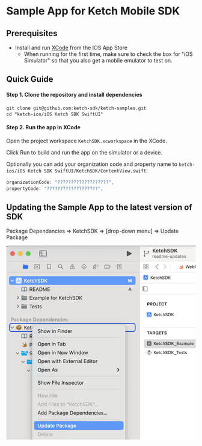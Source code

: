 # Sample App for Ketch Mobile SDK 

## Prerequisites

- Install and run [XCode](https://apps.apple.com/us/app/xcode/id497799835?mt=12) from the IOS App Store
    - When running for the first time, make sure to check the box for "iOS Simulator" so that you also get a mobile emulator to test on.

## Quick Guide

#### Step 1. Clone the repository and install dependencies

```
git clone git@github.com:ketch-sdk/ketch-samples.git
cd "ketch-ios/iOS Ketch SDK SwiftUI"
```

#### Step 2. Run the app in XCode

Open the project workspace `KetchSDK.xcworkspace` in the XCode.

Click Run to build and run the app on the simulator or a device.


Optionally you can add your organization code and property name to
`ketch-ios/iOS Ketch SDK SwiftUI/KetchSDK/ContentView.swift`:

```swift
organizationCode: "???????????????????",
propertyCode: "???????????????????",
```


## Updating the Sample App to the latest version of SDK

Package Dependancies => KetchSDK => [drop-down menu] => Update Package
 
![update-package.png](docs%2Fupdate-package.png)
